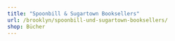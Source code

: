 ```yaml
---
title: "Spoonbill & Sugartown Booksellers"
url: /brooklyn/spoonbill-und-sugartown-booksellers/
shop: Bücher
---
```

